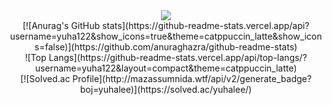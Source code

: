 <div align=center>
<img src="https://capsule-render.vercel.app/api?type=venom&color=7ea5ac&height=150&section=header&text=Call%20me%20yuha122.&strokeWidth=1&stroke=5f848a&fontColor=ffffff&fontSize=90"/>
<div></div>
[![Anurag's GitHub stats](https://github-readme-stats.vercel.app/api?username=yuha122&show_icons=true&theme=catppuccin_latte&show_icons=false)](https://github.com/anuraghazra/github-readme-stats)
<div></div>
![Top Langs](https://github-readme-stats.vercel.app/api/top-langs/?username=yuha122&layout=compact&theme=catppuccin_latte)
<div></div>
[![Solved.ac Profile](http://mazassumnida.wtf/api/v2/generate_badge?boj=yuhalee)](https://solved.ac/yuhalee/)


</div>

